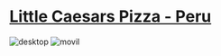 # [Little Caesars Pizza - Peru](https://josephvtx.github.io/pizzeria-lima/ "Little Caesars Pizza - Peru")
![desktop](https://user-images.githubusercontent.com/91026290/192154227-3fab397e-5a93-4a78-a642-e6f288ef38fc.png)
![movil](https://user-images.githubusercontent.com/91026290/192154252-48a543fb-1dbd-43d3-822a-bbe6a6f4e3c1.png)
